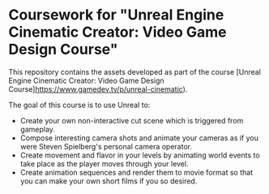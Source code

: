 # Coursework for "Unreal Engine Cinematic Creator: Video Game Design Course"

This repository contains the assets developed as part of the course [Unreal Engine Cinematic Creator: Video Game Design Course]https://www.gamedev.tv/p/unreal-cinematic).

The goal of this course is to use Unreal to:

* Create your own non-interactive cut scene which is triggered from gameplay.
* Compose interesting camera shots and animate your cameras as if you were Steven Spielberg's personal camera operator.
* Create movement and flavor in your levels by animating world events to take place as the player moves through your level.
* Create animation sequences and render them to movie format so that you can make your own short films if you so desired.
